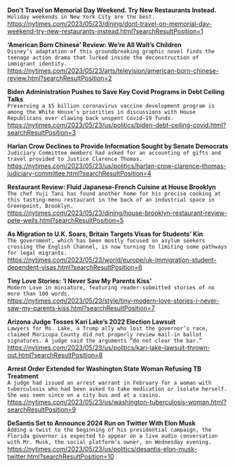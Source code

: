 **Don’t Travel on Memorial Day Weekend. Try New Restaurants Instead.**\
`Holiday weekends in New York City are the best.`\
https://nytimes.com/2023/05/23/dining/dont-travel-on-memorial-day-weekend-try-new-restaurants-instead.html?searchResultPosition=1

**‘American Born Chinese’ Review: We’re All Walt’s Children**\
`Disney’s adaptation of this groundbreaking graphic novel finds the teenage action drama that lurked inside the deconstruction of immigrant identity.`\
https://nytimes.com/2023/05/23/arts/television/american-born-chinese-review.html?searchResultPosition=2

**Biden Administration Pushes to Save Key Covid Programs in Debt Ceiling Talks**\
`Preserving a $5 billion coronavirus vaccine development program is among the White House’s priorities in discussions with House Republicans over clawing back unspent Covid-19 funds.`\
https://nytimes.com/2023/05/23/us/politics/biden-debt-ceiling-covid.html?searchResultPosition=3

**Harlan Crow Declines to Provide Information Sought by Senate Democrats**\
`Judiciary Committee members had asked for an accounting of gifts and travel provided to Justice Clarence Thomas.`\
https://nytimes.com/2023/05/23/us/politics/harlan-crow-clarence-thomas-judiciary-committee.html?searchResultPosition=4

**Restaurant Review: Fluid Japanese-French Cuisine at House Brooklyn**\
`The chef Yuji Tani has found another home for his precise cooking at this tasting-menu restaurant in the back of an industrial space in Greenpoint, Brooklyn.`\
https://nytimes.com/2023/05/23/dining/house-brooklyn-restaurant-review-pete-wells.html?searchResultPosition=5

**As Migration to U.K. Soars, Britain Targets Visas for Students’ Kin**\
`The government, which has been mostly focused on asylum seekers crossing the English Channel, is now turning to limiting some pathways for legal migrants.`\
https://nytimes.com/2023/05/23/world/europe/uk-immigration-student-dependent-visas.html?searchResultPosition=6

**Tiny Love Stories: ‘I Never Saw My Parents Kiss’**\
`Modern Love in miniature, featuring reader-submitted stories of no more than 100 words.`\
https://nytimes.com/2023/05/23/style/tiny-modern-love-stories-i-never-saw-my-parents-kiss.html?searchResultPosition=7

**Arizona Judge Tosses Kari Lake’s 2022 Election Lawsuit**\
`Lawyers for Ms. Lake, a Trump ally who lost the governor’s race, claimed Maricopa County did not properly review mail-in ballot signatures. A judge said the arguments “do not clear the bar.”`\
https://nytimes.com/2023/05/23/us/politics/kari-lake-lawsuit-thrown-out.html?searchResultPosition=8

**Arrest Order Extended for Washington State Woman Refusing TB Treatment**\
`A judge had issued an arrest warrant in February for a woman with tuberculosis who had been asked to take medication or isolate herself. She was seen since on a city bus and at a casino.`\
https://nytimes.com/2023/05/23/us/washington-tuberculosis-woman.html?searchResultPosition=9

**DeSantis Set to Announce 2024 Run on Twitter With Elon Musk**\
`Adding a twist to the beginning of his presidential campaign, the Florida governor is expected to appear on a live audio conversation with Mr. Musk, the social platform’s owner, on Wednesday evening.`\
https://nytimes.com/2023/05/23/us/politics/desantis-elon-musk-twitter.html?searchResultPosition=10


